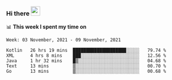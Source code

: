 ### Hi there <a href="https://www.gautamkrishnar.com/"><img src="https://media.giphy.com/media/hvRJCLFzcasrR4ia7z/giphy.gif" width="25px"></a>

📊 **This week I spent my time on**

<!--START_SECTION:waka-->
```text
Week: 03 November, 2021 - 09 November, 2021

Kotlin   26 hrs 19 mins  ████████████████████░░░░░   79.74 % 
XML      4 hrs 8 mins    ███░░░░░░░░░░░░░░░░░░░░░░   12.56 % 
Java     1 hr 32 mins    █▒░░░░░░░░░░░░░░░░░░░░░░░   04.68 % 
Text     13 mins         ▒░░░░░░░░░░░░░░░░░░░░░░░░   00.70 % 
Go       13 mins         ▒░░░░░░░░░░░░░░░░░░░░░░░░   00.68 % 
```
<!--END_SECTION:waka-->
